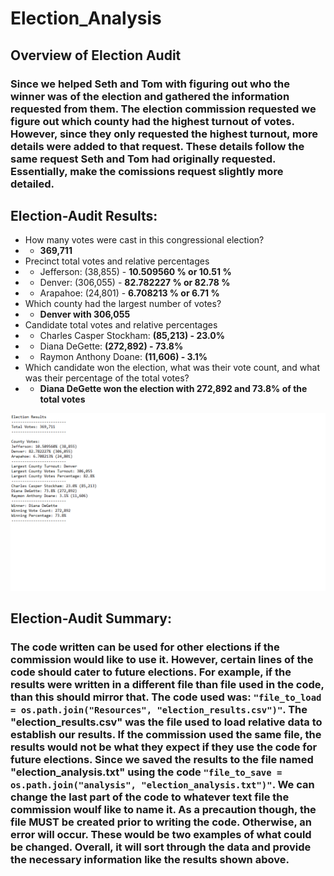 # Election_Analysis

## Overview of Election Audit
### Since we helped Seth and Tom with figuring out who the winner was of the election and gathered the information requested from them. The election commission requested we figure out which county had the highest turnout of votes. However, since they only requested the highest turnout, more details were added to that request. These details follow the same request Seth and Tom had originally requested. Essentially, make the comissions request slightly more detailed. 

## Election-Audit Results:
   * How many votes were cast in this congressional election? 
   * * **369,711**
   * Precinct total votes and relative percentages
   * * Jefferson: (38,855) - **10.509560 % or 10.51 %**
   * * Denver: (306,055) - **82.782227 % or 82.78 %**
   * * Arapahoe: (24,801) - **6.708213 % or 6.71 %**
   * Which county had the largest number of votes?
   * * **Denver with 306,055**
   * Candidate total votes and relative percentages
   * * Charles Casper Stockham: **(85,213) - 23.0%**  
   * * Diana DeGette: **(272,892) - 73.8%** 
   * * Raymon Anthony Doane: **(11,606) - 3.1%** 
   * Which candidate won the election, what was their vote count, and what was their percentage of the total votes?
   * * **Diana DeGette won the election with 272,892 and 73.8% of the total votes**

![Election Results](https://github.com/Greekman12490/Election_Analysis/blob/main/Resources/Election%20Results.png?raw=true)
   
## Election-Audit Summary: 
### The code written can be used for other elections if the commission would like to use it. However, certain lines of the code should cater to future elections. For example, if the results were written in a different file than file used in the code, than this should mirror that. The code used was: ```"file_to_load = os.path.join("Resources", "election_results.csv")"```. The "election_results.csv" was the file used to load relative data to establish our results. If the commission used the same file, the results would not be what they expect if they use the code for future elections. Since we saved the results to the file named  "election_analysis.txt" using the code ```"file_to_save = os.path.join("analysis", "election_analysis.txt")"```. We can change the last part of the code to whatever text file the commission woulf like to name it. As a precaution though, the file MUST be created prior to writing the code. Otherwise, an error will occur. These would be two examples of what could be changed. Overall, it will sort through the data and provide the necessary information like the results shown above.
